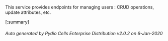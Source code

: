 






This service provides endpoints for managing users : CRUD operations, update attributes, etc.

[:summary]

###### Auto generated by Pydio Cells Enterprise Distribution v2.0.2 on 6-Jan-2020
